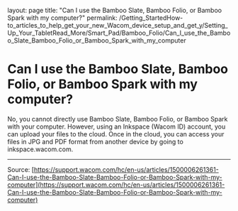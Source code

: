 layout: page
title: "Can I use the Bamboo Slate, Bamboo Folio, or Bamboo Spark with my computer?"
permalink: /Getting_StartedHow-to_articles_to_help_get_your_new_Wacom_device_setup_and_get_y/Setting_Up_Your_TabletRead_More/Smart_Pad/Bamboo_Folio/Can_I_use_the_Bamboo_Slate_Bamboo_Folio_or_Bamboo_Spark_with_my_computer

# Can I use the Bamboo Slate, Bamboo Folio, or Bamboo Spark with my computer?

No, you cannot directly use Bamboo Slate, Bamboo Folio, or Bamboo Spark with your computer. However, using an Inkspace (Wacom ID) account, you can upload your files to the cloud. Once in the cloud, you can access your files in JPG and PDF format from another device by going to inkspace.wacom.com.

---
Source: [https://support.wacom.com/hc/en-us/articles/1500006261361-Can-I-use-the-Bamboo-Slate-Bamboo-Folio-or-Bamboo-Spark-with-my-computer](https://support.wacom.com/hc/en-us/articles/1500006261361-Can-I-use-the-Bamboo-Slate-Bamboo-Folio-or-Bamboo-Spark-with-my-computer)
